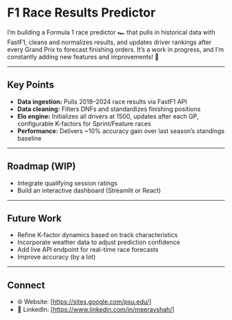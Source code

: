 # F1 Race Results Predictor

I’m building a Formula 1 race predictor 🏎️ that pulls in historical data with FastF1, cleans and normalizes results, and updates driver rankings after every Grand Prix to forecast finishing orders. It’s a work in progress, and I’m constantly adding new features and improvements! 🚀

---

## Key Points

* **Data ingestion:** Pulls 2018–2024 race results via FastF1 API
* **Data cleaning:** Filters DNFs and standardizes finishing positions
* **Elo engine:** Initializes all drivers at 1500, updates after each GP, configurable K-factors for Sprint/Feature races
* **Performance:** Delivers \~10% accuracy gain over last season’s standings baseline

---

## Roadmap (WIP)

* Integrate qualifying session ratings
* Build an interactive dashboard (Streamlit or React)

---

## Future Work

* Refine K-factor dynamics based on track characteristics
* Incorporate weather data to adjust prediction confidence
* Add live API endpoint for real-time race forecasts
* Improve accuracy (by a lot)

---
## Connect

* 🌐 Website: \[https://sites.google.com/psu.edu/]
* 🔗 LinkedIn: \[https://www.linkedin.com/in/meeravshah/]
